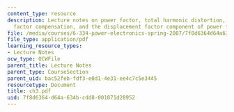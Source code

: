 ```yaml
---
content_type: resource
description: Lecture notes on power factor, total harmonic distortion, passive power
  factor compensation, and the displacement factor component of power factor.
file: /media/courses/6-334-power-electronics-spring-2007/7f8d6364d64a634bcdd8001871d28952_ch3.pdf
file_type: application/pdf
learning_resource_types:
- Lecture Notes
ocw_type: OCWFile
parent_title: Lecture Notes
parent_type: CourseSection
parent_uid: bac52feb-fdf3-e0d1-4e31-ee4c7c5e3445
resourcetype: Document
title: ch3.pdf
uid: 7f8d6364-d64a-634b-cdd8-001871d28952
---
```


